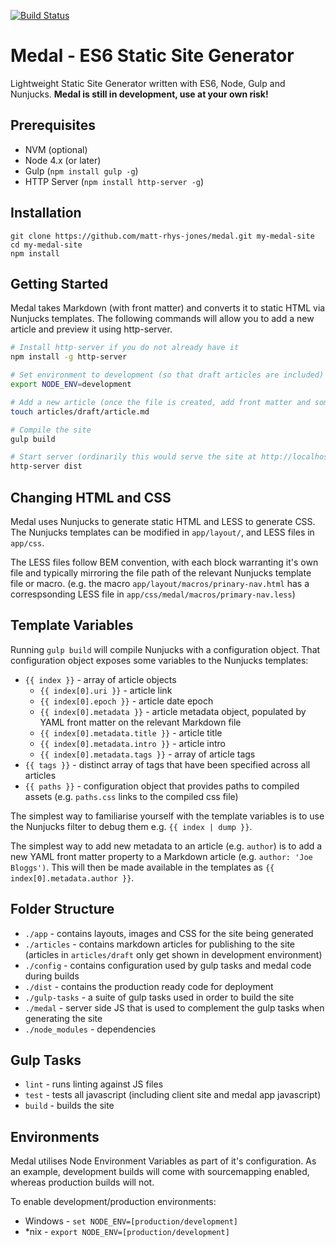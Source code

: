 [![Build Status](https://travis-ci.org/matt-rhys-jones/medal.svg?branch=master)](https://travis-ci.org/matt-rhys-jones/medal)

# Medal - ES6 Static Site Generator

Lightweight Static Site Generator written with ES6, Node, Gulp and Nunjucks. **Medal is still in development, use at your own risk!**

## Prerequisites
- NVM (optional)
- Node 4.x (or later)
- Gulp (`npm install gulp -g`)
- HTTP Server (`npm install http-server -g`)

## Installation

```
git clone https://github.com/matt-rhys-jones/medal.git my-medal-site
cd my-medal-site
npm install
```

## Getting Started

Medal takes Markdown (with front matter) and converts it to static HTML via Nunjucks templates. The following commands will allow you to add a new article and preview it using http-server.

```bash
# Install http-server if you do not already have it
npm install -g http-server

# Set environment to development (so that draft articles are included)
export NODE_ENV=development

# Add a new article (once the file is created, add front matter and some content - see articles/README.md for more information)
touch articles/draft/article.md

# Compile the site
gulp build

# Start server (ordinarily this would serve the site at http://localhost:8080)
http-server dist
```

## Changing HTML and CSS
Medal uses Nunjucks to generate static HTML and LESS to generate CSS. The Nunjucks templates can be modified in `app/layout/`, and LESS files in `app/css`. 

The LESS files follow BEM convention, with each block warranting it's own file and typically mirroring the file path of the relevant Nunjucks template file or macro. (e.g. the macro `app/layout/macros/prinary-nav.html` has a correspsonding LESS file in `app/css/medal/macros/primary-nav.less`)

## Template Variables
Running `gulp build` will compile Nunjucks with a configuration object. That configuration object exposes some variables to the Nunjucks templates:

- `{{ index }}` - array of article objects
  - `{{ index[0].uri }}` - article link
  - `{{ index[0].epoch }}` - article date epoch
  - `{{ index[0].metadata }}` - article metadata object, populated by YAML front matter on the relevant Markdown file
  - `{{ index[0].metadata.title }}` - article title
  - `{{ index[0].metadata.intro }}` - article intro
  - `{{ index[0].metadata.tags }}` - array of article tags
- `{{ tags }}` - distinct array of tags that have been specified across all articles
- `{{ paths }}` - configuration object that provides paths to compiled assets (e.g. `paths.css` links to the compiled css file)

The simplest way to familiarise yourself with the template variables is to use the Nunjucks filter to debug them e.g. `{{ index | dump }}`. 

The simplest way to add new metadata to an article (e.g. `author`) is to add a new YAML front matter property to a Markdown article (e.g. `author: 'Joe Bloggs')`. This will then be made available in the templates as `{{ index[0].metadata.author }}`.

## Folder Structure
- `./app` - contains layouts, images and CSS for the site being generated
- `./articles` - contains markdown articles for publishing to the site (articles in `articles/draft` only get shown in development environment)
- `./config` - contains configuration used by gulp tasks and medal code during builds
- `./dist` - contains the production ready code for deployment
- `./gulp-tasks` - a suite of gulp tasks used in order to build the site
- `./medal` - server side JS that is used to complement the gulp tasks when generating the site
- `./node_modules` - dependencies

## Gulp Tasks
- `lint` - runs linting against JS files
- `test` - tests all javascript (including client site and medal app javascript)
- `build` - builds the site

## Environments
Medal utilises Node Environment Variables as part of it's configuration. As an example, development builds will come with 
sourcemapping enabled, whereas production builds will not.

To enable development/production environments:

- Windows - `set NODE_ENV=[production/development]`
- *nix - `export NODE_ENV=[production/development]`
